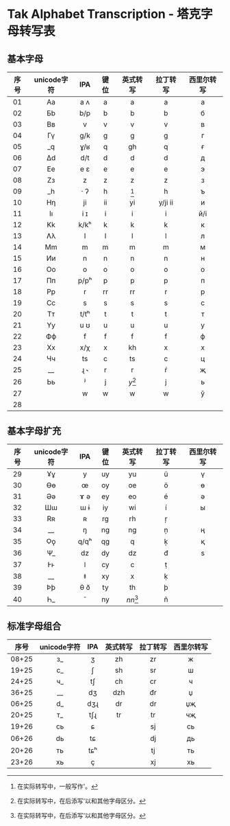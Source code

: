 # Tak Alphabet Transcription - 塔克字母转写表

## 基本字母
| 序号 | unicode字符 | IPA | 键位 | 英式转写 | 拉丁转写 | 西里尔转写 |
| :-: | :-: | :-: | :-: | :-: | :-: | :-: |
| 01 | Aa | a ʌ | a | a | a | а |
| 02 | Бb | b/p | b | b | b | б |
| 03 | Вв | v | v | v | v | в |
| 04 | Гү | g/k | g | g | g | г |
| 05 | \_q | ɣ/ʁ | q | gh | q | ғ |
| 06 | Δd | d/t | d | d | d | д |
| 07 | Ee | e ɛ | e | e | e | э |
| 08 | Zз | z | z | z | z | з |
| 09 | \_h | · ʔ | h | [^1] | h | ъ |
| 10 | Hƞ | ji | ii | yi | y/ji ii | и |
| 11 | Iı | i ɪ | i | i | i | й/і |
| 12 | Kk | k/kʰ | k | k | k | к |
| 13 | Ʌλ | l | l | l | l | л |
| 14 | Mm | m | m | m | m | м |
| 15 | Ии | n | n | n | n | н |
| 16 | Oo | o | o | o | o | о |
| 17 | Пп | p/pʰ | p | p | p | п |
| 18 | Pp | r | rr | rr | r | р |
| 19 | Cc | s | s | s | s | с |
| 20 | Tт | t/tʰ | t | t | t | т |
| 21 | Yy | u ʊ | u | u | u | у |
| 22 | Фф | f | f | f | f | ф |
| 23 | Xx | x/χ | x | kh | x | х |
| 24 | Чч | ts | c | ts | c | ц |
| 25 | \_\_ | ɻ ˞ | r | r | ŕ | җ |
| 26 | Ьь | ʲ | j | _y_[^2] | j | ь |
| 27 |  | w | w | w | w | ў |
| 28 |  |  |  |  |  |

## 基本字母扩充
| 序号 | unicode字符 | IPA | 键位 | 英式转写 | 拉丁转写 | 西里尔转写 |
| :-: | :-: | :-: | :-: | :-: | :-: | :-: |
| 29 | Ұұ | y | uy | yu | ü | ү |
| 30 | Ɵɵ | œ | oy | oe | ö | ө |
| 31 | Əə | ɤ ə | ey | eo | é | ә |
| 32 | Шɯ | ɯ ɨ | iy | wi | í | ы |
| 33 | Rʀ | ʀ | rg | rh | ŗ |  |
| 34 | \_\_ | ŋ | ng | ng | ņ | ң |
| 35 | Ϙϙ | q/qʰ | qg | q | ķ | қ |
| 36 | Ψ\_ | dz | dy | dz | đ | ѕ |
| 37 | Ⱶⱶ | ǀ | cy | c | ṭ |  |
| 38 | \_\_ | ǂ | xy | x | ḳ |  |
| 39 | Þþ | θ ð | ty | th | þ |  |
| 40 | Һ\_ | ˜ | ny | _nn_[^2] | ñ |  |

## 标准字母组合
| 序号 | unicode字符 | IPA | 英式转写 | 拉丁转写 | 西里尔转写 |
| :-: | :-: | :-: | :-: | :-: | :-: |
| 08+25 | з\_ | ʒ | zh | zr | ж |
| 19+25 | c\_ | ʃ | sh | sr | ш |
| 24+25 | ч\_ | tʃ | ch | cr | ч |
| 36+25 | \_\_ | dʒ | dzh | đr | џ |
| 06+25 | d\_ | dʒɻ | dr | dr | џҗ |
| 20+25 | т\_ | tʃɻ | tr | tr | чҗ |
| 19+26 | cь | ɕ |  | sj | сь |
| 06+26 | dь | tɕ |  | dj | дь |
| 20+26 | ть | tɕʰ |  | tj | ть |
| 23+26 | xь | ç |  | xj | хь |

[^1]: 在实际转写中，一般写作'。
[^2]: 在实际转写中，在后添写'以和其他字母区分。
